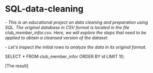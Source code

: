 # SQL-data-cleaning
_- This is an educational project on data cleaning and preparation using SQL. The original database in CSV format is located in the file club_member_infor.csv. Here, we will explore the steps that need to be applied to obtain a cleansed version of the dataset._

_- Let's inspect the initial rows to analyze the data in its original format._

SELECT *
FROM club_member_infor
ORDER BY id
LIMIT 10;

[The result]

